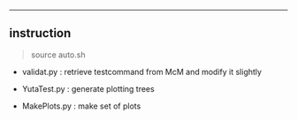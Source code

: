 -------------------------------------------------
instruction
-------------------------------------------------

> source auto.sh

* validat.py : retrieve testcommand from McM and modify it slightly

* YutaTest.py : generate plotting trees

* MakePlots.py : make set of plots


